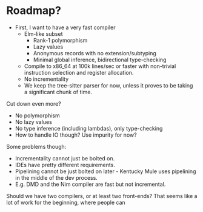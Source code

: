 # Roadmap?

* First, I want to have a very fast compiler
  - Elm-like subset
    - Rank-1 polymorphism
    - Lazy values
    - Anonymous records with no extension/subtyping
    - Minimal global inference, bidirectional type-checking
  - Compile to x86_64 at 100k lines/sec or faster with non-trivial
    instruction selection and register allocation.
  - No incrementality
  - We keep the tree-sitter parser for now, unless it proves to
    be taking a significant chunk of time.

Cut down even more?
  - No polymorphism
  - No lazy values
  - No type inference (including lambdas), only type-checking
  - How to handle IO though? Use impurity for now?

Some problems though:

- Incrementality cannot just be bolted on.
- IDEs have pretty different requirements.
- Pipelining cannot be just bolted on later - Kentucky Mule uses pipelining
  in the middle of the dev process.
- E.g. DMD and the Nim compiler are fast but not incremental.

Should we have two compilers, or at least two front-ends? That seems like a lot
of work for the beginning, where people can
